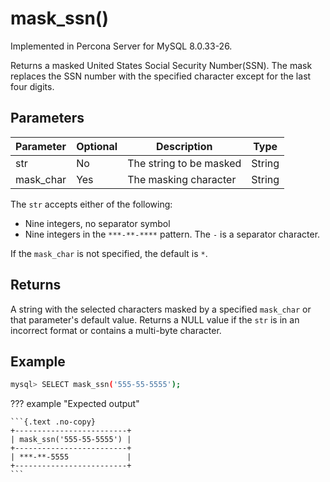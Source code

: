 # mask_ssn()

Implemented in Percona Server for MySQL 8.0.33-26.

Returns a masked United States Social Security Number(SSN). The mask replaces the SSN number with the specified character except for the last four digits.

## Parameters

| Parameter | Optional | Description | Type |
| --- | --- | --- | --- |
| str | No | The string to be masked | String |
| mask_char | Yes | The masking character | String |

The `str` accepts either of the following:

* Nine integers, no separator symbol
* Nine integers in the `***-**-****` pattern. The `-` is a separator character.

If the `mask_char` is not specified, the default is `*`.

## Returns

A string with the selected characters masked by a specified `mask_char` or that parameter's default value. Returns a NULL value if the `str` is in an incorrect format or contains a multi-byte character.

## Example

```{.bash data-prompt="mysql>"}
mysql> SELECT mask_ssn('555-55-5555');
```

??? example "Expected output"

    ```{.text .no-copy}
    +-------------------------+
    | mask_ssn('555-55-5555') |
    +-------------------------+
    | ***-**-5555             |
    +-------------------------+
    ```